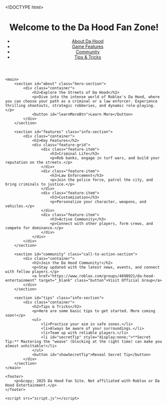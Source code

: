 \<!DOCTYPE html>
<html lang="en">
<head>
    <meta charset="UTF-8">
    <meta name="viewport" content="width=device-width, initial-scale=1.0">
    <title>Da Hood Fan Website</title>
    <link rel="stylesheet" href="style.css">
</head>
<body>
    <header>
        <h1>Welcome to the Da Hood Fan Zone!</h1>
        <nav>
            <ul>
                <li><a href="#about">About Da Hood</a></li>
                <li><a href="#features">Game Features</a></li>
                <li><a href="#community">Community</a></li>
                <li><a href="#tips">Tips & Tricks</a></li>
            </ul>
        </nav>
    </header>

    <main>
        <section id="about" class="hero-section">
            <div class="container">
                <h2>Explore the Streets of Da Hood</h2>
                <p>Dive into the intense world of Roblox's Da Hood, where you can choose your path as a criminal or a law enforcer. Experience thrilling shootouts, strategic robberies, and dynamic role-playing.</p>
                <button id="learnMoreBtn">Learn More</button>
            </div>
        </section>

        <section id="features" class="info-section">
            <div class="container">
                <h2>Key Features</h2>
                <div class="feature-grid">
                    <div class="feature-item">
                        <h3>Criminal Life</h3>
                        <p>Rob banks, engage in turf wars, and build your reputation on the streets.</p>
                    </div>
                    <div class="feature-item">
                        <h3>Law Enforcement</h3>
                        <p>Join the police force, patrol the city, and bring criminals to justice.</p>
                    </div>
                    <div class="feature-item">
                        <h3>Customization</h3>
                        <p>Personalize your character, weapons, and vehicles.</p>
                    </div>
                    <div class="feature-item">
                        <h3>Active Community</h3>
                        <p>Connect with other players, form crews, and compete for dominance.</p>
                    </div>
                </div>
            </div>
        </section>

        <section id="community" class="call-to-action-section">
            <div class="container">
                <h2>Join the Da Hood Community!</h2>
                <p>Stay updated with the latest news, events, and connect with fellow players.</p>
                <a href="https://www.roblox.com/groups/4698921/da-hood-entertainment" target="_blank" class="button">Visit Official Group</a>
            </div>
        </section>

        <section id="tips" class="info-section">
            <div class="container">
                <h2>Tips & Tricks</h2>
                <p>Here are some basic tips to get started. More coming soon!</p>
                <ul>
                    <li>Practice your aim in safe zones.</li>
                    <li>Always be aware of your surroundings.</li>
                    <li>Team up with reliable players.</li>
                    <li id="secretTip" style="display:none;">**Secret Tip:** Mastering the "weave" (blocking at the right time) can make you almost unhittable!</li>
                </ul>
                <button id="showSecretTip">Reveal Secret Tip</button>
            </div>
        </section>
    </main>

    <footer>
        <p>&copy; 2025 Da Hood Fan Site. Not affiliated with Roblox or Da Hood Entertainment.</p>
    </footer>

    <script src="script.js"></script>
</body>
</html>
